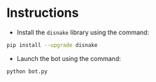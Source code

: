 # Instructions
- Install the `disnake` library using the command:
```bash
pip install --upgrade disnake
```
- Launch the bot using the command:
```bash
python bot.py
```
